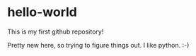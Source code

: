 # hello-world
This is my first github repository!

Pretty new here, so trying to figure things out.  I like python.  :-)
